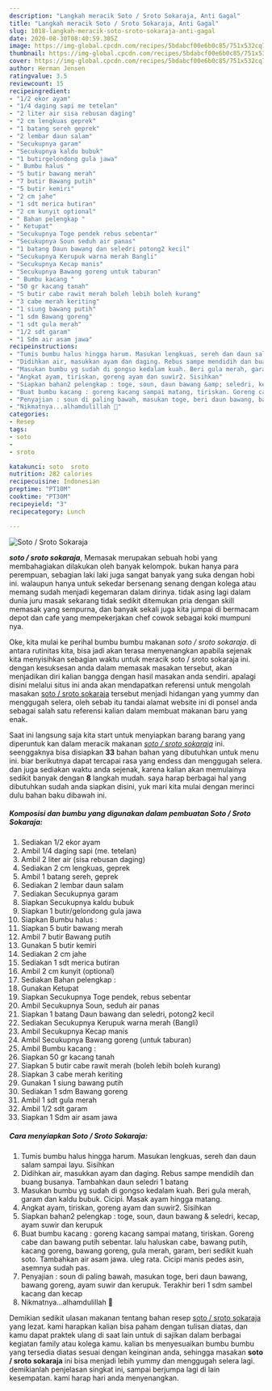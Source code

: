 ```yaml
---
description: "Langkah meracik Soto / Sroto Sokaraja, Anti Gagal"
title: "Langkah meracik Soto / Sroto Sokaraja, Anti Gagal"
slug: 1018-langkah-meracik-soto-sroto-sokaraja-anti-gagal
date: 2020-08-30T08:40:59.305Z
image: https://img-global.cpcdn.com/recipes/5bdabcf00e6b0c85/751x532cq70/soto-sroto-sokaraja-foto-resep-utama.jpg
thumbnail: https://img-global.cpcdn.com/recipes/5bdabcf00e6b0c85/751x532cq70/soto-sroto-sokaraja-foto-resep-utama.jpg
cover: https://img-global.cpcdn.com/recipes/5bdabcf00e6b0c85/751x532cq70/soto-sroto-sokaraja-foto-resep-utama.jpg
author: Herman Jensen
ratingvalue: 3.5
reviewcount: 15
recipeingredient:
- "1/2 ekor ayam"
- "1/4 daging sapi me tetelan"
- "2 liter air sisa rebusan daging"
- "2 cm lengkuas geprek"
- "1 batang sereh geprek"
- "2 lembar daun salam"
- "Secukupnya garam"
- "Secukupnya kaldu bubuk"
- "1 butirgelondong gula jawa"
- " Bumbu halus "
- "5 butir bawang merah"
- "7 butir Bawang putih"
- "5 butir kemiri"
- "2 cm jahe"
- "1 sdt merica butiran"
- "2 cm kunyit optional"
- " Bahan pelengkap "
- " Ketupat"
- "Secukupnya Toge pendek rebus sebentar"
- "Secukupnya Soun seduh air panas"
- "1 batang Daun bawang dan seledri potong2 kecil"
- "Secukupnya Kerupuk warna merah Bangli"
- "Secukupnya Kecap manis"
- "Secukupnya Bawang goreng untuk taburan"
- " Bumbu kacang "
- "50 gr kacang tanah"
- "5 butir cabe rawit merah boleh lebih boleh kurang"
- "3 cabe merah keriting"
- "1 siung bawang putih"
- "1 sdm Bawang goreng"
- "1 sdt gula merah"
- "1/2 sdt garam"
- "1 Sdm air asam jawa"
recipeinstructions:
- "Tumis bumbu halus hingga harum. Masukan lengkuas, sereh dan daun salam sampai layu. Sisihkan"
- "Didihkan air, masukkan ayam dan daging. Rebus sampe mendidih dan buang busanya. Tambahkan daun seledri 1 batang"
- "Masukan bumbu yg sudah di gongso kedalam kuah. Beri gula merah, garam dan kaldu bubuk. Cicipi. Masak ayam hingga matang."
- "Angkat ayam, tiriskan, goreng ayam dan suwir2. Sisihkan"
- "Siapkan bahan2 pelengkap : toge, soun, daun bawang &amp; seledri, kecap, ayam suwir dan kerupuk"
- "Buat bumbu kacang : goreng kacang sampai matang, tiriskan. Goreng cabe dan bawang putih sebentar. lalu haluskan cabe, bawang putih, kacang goreng, bawang goreng, gula merah, garam, beri sedikit kuah soto. Tambahkan air asam jawa. uleg rata. Cicipi manis pedes asin, asemnya sudah pas."
- "Penyajian : soun di paling bawah, masukan toge, beri daun bawang, bawang goreng, ayam suwir dan kerupuk. Terakhir beri 1 sdm sambel kacang dan kecap"
- "Nikmatnya...alhamdulillah 🤤"
categories:
- Resep
tags:
- soto
- 
- sroto

katakunci: soto  sroto 
nutrition: 282 calories
recipecuisine: Indonesian
preptime: "PT10M"
cooktime: "PT30M"
recipeyield: "3"
recipecategory: Lunch

---
```



![Soto / Sroto Sokaraja](https://img-global.cpcdn.com/recipes/5bdabcf00e6b0c85/751x532cq70/soto-sroto-sokaraja-foto-resep-utama.jpg)

<b><i>soto / sroto sokaraja</i></b>, Memasak merupakan sebuah hobi yang membahagiakan dilakukan oleh banyak kelompok. bukan hanya para perempuan, sebagian laki laki juga sangat banyak yang suka dengan hobi ini. walaupun hanya untuk sekedar bersenang senang dengan kolega atau memang sudah menjadi kegemaran dalam dirinya. tidak asing lagi dalam dunia juru masak sekarang tidak sedikit ditemukan pria dengan skill memasak yang sempurna, dan banyak sekali juga kita jumpai di bermacam depot dan cafe yang mempekerjakan chef cowok sebagai koki mumpuni nya.

Oke, kita mulai ke perihal bumbu bumbu makanan <i>soto / sroto sokaraja</i>. di antara rutinitas kita, bisa jadi akan terasa menyenangkan apabila sejenak kita menyisihkan sebagian waktu untuk meracik soto / sroto sokaraja ini. dengan kesuksesan anda dalam memasak masakan tersebut, akan menjadikan diri kalian bangga dengan hasil masakan anda sendiri. apalagi disini melalui situs ini anda akan mendapatkan referensi untuk mengolah masakan <u>soto / sroto sokaraja</u> tersebut menjadi hidangan yang yummy dan menggugah selera, oleh sebab itu tandai alamat website ini di ponsel anda sebagai salah satu referensi kalian dalam membuat makanan baru yang enak.




Saat ini langsung saja kita start untuk menyiapkan barang barang yang diperuntuk kan dalam meracik makanan <u><i>soto / sroto sokaraja</i></u> ini. seenggaknya bisa disiapkan <b>33</b> bahan bahan yang dibutuhkan untuk menu ini. biar berikutnya dapat tercapai rasa yang endess dan menggugah selera. dan juga sediakan waktu anda sejenak, karena kalian akan memulainya sedikit banyak dengan <b>8</b> langkah mudah. saya harap berbagai hal yang dibutuhkan sudah anda siapkan disini, yuk mari kita mulai dengan merinci dulu bahan baku dibawah ini.

<!--inarticleads1-->

##### Komposisi dan bumbu yang digunakan dalam pembuatan Soto / Sroto Sokaraja:

1. Sediakan 1/2 ekor ayam
1. Ambil 1/4 daging sapi (me. tetelan)
1. Ambil 2 liter air (sisa rebusan daging)
1. Sediakan 2 cm lengkuas, geprek
1. Ambil 1 batang sereh, geprek
1. Sediakan 2 lembar daun salam
1. Sediakan Secukupnya garam
1. Siapkan Secukupnya kaldu bubuk
1. Siapkan 1 butir/gelondong gula jawa
1. Siapkan  Bumbu halus :
1. Siapkan 5 butir bawang merah
1. Ambil 7 butir Bawang putih
1. Gunakan 5 butir kemiri
1. Sediakan 2 cm jahe
1. Sediakan 1 sdt merica butiran
1. Ambil 2 cm kunyit (optional)
1. Sediakan  Bahan pelengkap :
1. Gunakan  Ketupat
1. Siapkan Secukupnya Toge pendek, rebus sebentar
1. Ambil Secukupnya Soun, seduh air panas
1. Siapkan 1 batang Daun bawang dan seledri, potong2 kecil
1. Sediakan Secukupnya Kerupuk warna merah (Bangli)
1. Ambil Secukupnya Kecap manis
1. Ambil Secukupnya Bawang goreng (untuk taburan)
1. Ambil  Bumbu kacang :
1. Siapkan 50 gr kacang tanah
1. Siapkan 5 butir cabe rawit merah (boleh lebih boleh kurang)
1. Siapkan 3 cabe merah keriting
1. Gunakan 1 siung bawang putih
1. Sediakan 1 sdm Bawang goreng
1. Ambil 1 sdt gula merah
1. Ambil 1/2 sdt garam
1. Siapkan 1 Sdm air asam jawa




<!--inarticleads2-->

##### Cara menyiapkan Soto / Sroto Sokaraja:

1. Tumis bumbu halus hingga harum. Masukan lengkuas, sereh dan daun salam sampai layu. Sisihkan
1. Didihkan air, masukkan ayam dan daging. Rebus sampe mendidih dan buang busanya. Tambahkan daun seledri 1 batang
1. Masukan bumbu yg sudah di gongso kedalam kuah. Beri gula merah, garam dan kaldu bubuk. Cicipi. Masak ayam hingga matang.
1. Angkat ayam, tiriskan, goreng ayam dan suwir2. Sisihkan
1. Siapkan bahan2 pelengkap : toge, soun, daun bawang &amp; seledri, kecap, ayam suwir dan kerupuk
1. Buat bumbu kacang : goreng kacang sampai matang, tiriskan. Goreng cabe dan bawang putih sebentar. lalu haluskan cabe, bawang putih, kacang goreng, bawang goreng, gula merah, garam, beri sedikit kuah soto. Tambahkan air asam jawa. uleg rata. Cicipi manis pedes asin, asemnya sudah pas.
1. Penyajian : soun di paling bawah, masukan toge, beri daun bawang, bawang goreng, ayam suwir dan kerupuk. Terakhir beri 1 sdm sambel kacang dan kecap
1. Nikmatnya...alhamdulillah 🤤




Demikian sedikit ulasan makanan tentang bahan resep <u>soto / sroto sokaraja</u> yang lezat. kami harapkan kalian bisa paham dengan tulisan diatas, dan kamu dapat praktek ulang di saat lain untuk di sajikan dalam berbagai kegiatan family atau kolega kamu. kalian bs menyesuaikan bumbu bumbu yang tersedia diatas sesuai dengan keinginan anda, sehingga masakan <b>soto / sroto sokaraja</b> ini bisa menjadi lebih yummy dan menggugah selera lagi. demikianlah penjelasan singkat ini, sampai berjumpa lagi di lain kesempatan. kami harap hari anda menyenangkan.
